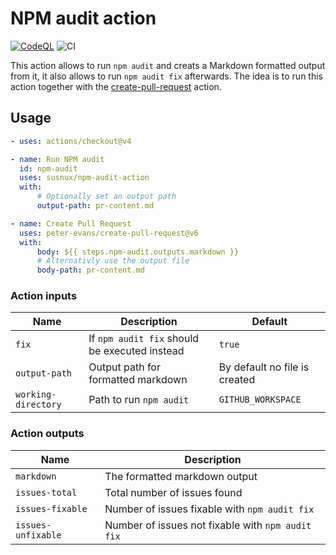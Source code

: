 <!--
  - SPDX-FileCopyrightText: 2024 Nextcloud GmbH and Nextcloud contributors
  - SPDX-License-Identifier: MIT
-->
# NPM audit action

[![CodeQL](https://github.com/susnux/npm-audit-action/actions/workflows/codeql-analysis.yml/badge.svg?branch=main&event=push)](https://github.com/susnux/npm-audit-action/actions/workflows/codeql-analysis.yml)
![CI](https://github.com/susnux/npm-audit-action/actions/workflows/ci.yml/badge.svg)

<!-- ![Coverage](./badges/coverage.svg) -->

This action allows to run `npm audit` and creats a Markdown formatted output from it, it also allows to run `npm audit fix` afterwards.
The idea is to run this action together with the [create-pull-request](https://github.com/marketplace/actions/create-pull-request) action.

## Usage

```yaml
- uses: actions/checkout@v4

- name: Run NPM audit
  id: npm-audit
  uses: susnux/npm-audit-action
  with:
      # Optionally set an output path
      output-path: pr-content.md

- name: Create Pull Request
  uses: peter-evans/create-pull-request@v6
  with:
      body: ${{ steps.npm-audit.outputs.markdown }}
      # Alternativly use the output file
      body-path: pr-content.md
```

### Action inputs

| Name                | Description                                   | Default                       |
| ------------------- | --------------------------------------------- | ----------------------------- |
| `fix`               | If `npm audit fix` should be executed instead | `true`                        |
| `output-path`       | Output path for formatted markdown            | By default no file is created |
| `working-directory` | Path to run `npm audit`                       | `GITHUB_WORKSPACE`            |

### Action outputs

| Name               | Description                                       |
| ------------------ | ------------------------------------------------- |
| `markdown`         | The formatted markdown output                     |
| `issues-total`     | Total number of issues found                      |
| `issues-fixable`   | Number of issues fixable with `npm audit fix`     |
| `issues-unfixable` | Number of issues not fixable with `npm audit fix` |
